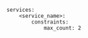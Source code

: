 <!-- usedin: [ _includes/_inlines/StackManagement/common/scaling/scaling_docker-services-v1.md] -->

```
services:
    <service_name>:
        constraints:
            max_count: 2
```
